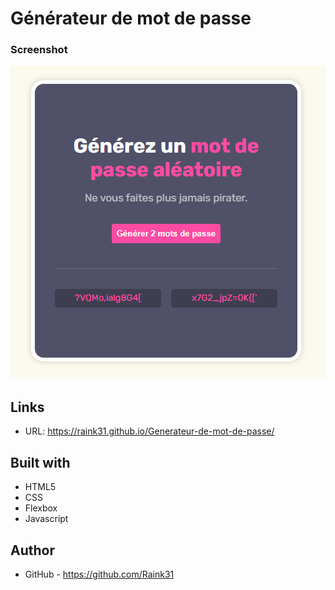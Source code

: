 # Générateur de mot de passe

### Screenshot
![screenshot](desktop2.png)

## Links

- URL: https://raink31.github.io/Generateur-de-mot-de-passe/

## Built with

- HTML5
- CSS
- Flexbox
- Javascript


## Author

- GitHub - https://github.com/Raink31
